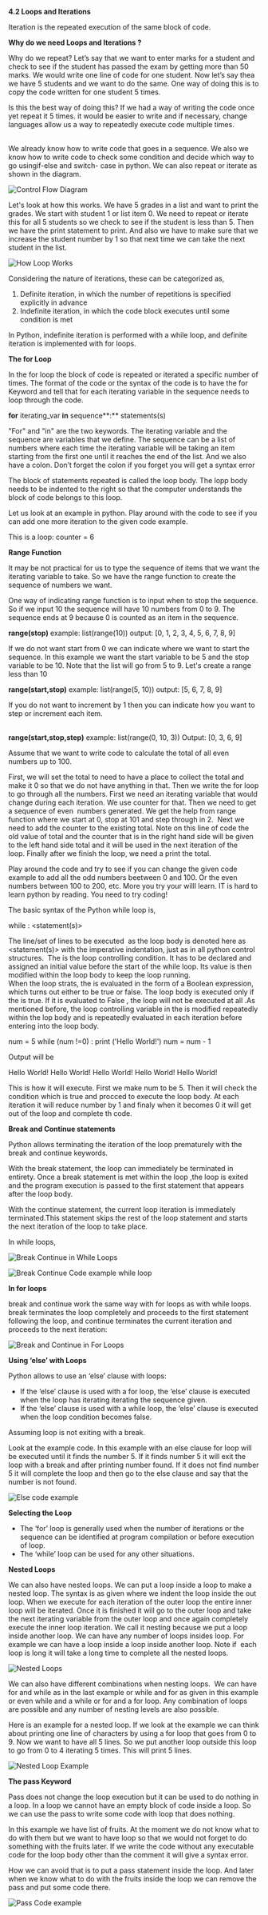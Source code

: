 **4.2 Loops and Iterations**

Iteration is the repeated execution of the same block of code. 

**Why do we need Loops and Iterations ?**

Why do we repeat? Let’s say that we want to enter marks for a student and check to see if the student has passed the exam by getting more than 50 marks. We would write one line of code for one student. Now let’s say thea we have 5 students and we want to do the same. One way of doing this is to copy the code written for one student 5 times. 

Is this the best way of doing this? If we had a way of writing the code once yet repeat it 5 times. it would be easier to write and if necessary, change languages allow us a way to repeatedly execute code multiple times.  
 

We already know how to write code that goes in a sequence. We also we know how to write code to check some condition and decide which way to go usingif-else and switch- case in python. We can also repeat or iterate as shown in the diagram.

![Control Flow Diagram](https://open.uom.lk/pluginfile.php/4580/mod_hvp/content/18/images/file-61f786ca6051f.JPG)

Let's look at how this works. We have 5 grades in a list and want to print the grades. We start with student 1 or list item 0. We need to repeat or iterate this for all 5 students so we check to see if the student is less than 5. Then we have the print statement to print. And also we have to make sure that we increase the student number by 1 so that next time we can take the next student in the list.

![How Loop Works](https://open.uom.lk/pluginfile.php/4580/mod_hvp/content/18/images/file-61f78774a9dc9.JPG)

Considering the nature of iterations, these can be categorized as,

1. Definite iteration, in which the number of repetitions is specified explicitly in advance
2. Indefinite iteration, in which the code block executes until some condition is met

In Python, indefinite iteration is performed with a while loop, and definite iteration is implemented with for loops.

**The for Loop**

In the for loop the block of code is repeated or iterated a specific number of times. The format of the code or the syntax of the code is to have the for Keyword and tell that for each iterating variable in the sequence needs to loop through the code.

**for** iterating_var **in** sequence**:**
    statements(s)

"For" and "in" are the two keywords. The iterating variable and the sequence are variables that we define. The sequence can be a list of numbers where each time the iterating variable will be taking an item starting from the first one until it reaches the end of the list. And we also have a colon. Don’t forget the colon if you forget you will get a syntax error 

The block of statements repeated is called the loop body. The lopp body needs to be indented to the right so that the computer understands the block of code belongs to this loop. 

Let us look at an example in python. Play around with the code to see if you can add one more iteration to the given code example.

 This is a loop: counter =  6 

**Range Function**

It may be not practical for us to type the sequence of items that we want the iterating variable to take. So we have the range function to create the sequence of numbers we want. 

One way of indicating range function is to input when to stop the sequence. So if we input 10 the sequence will have 10 numbers from 0 to 9. The sequence ends at 9 because 0 is counted as an item in the sequence.

**range(stop)**
example:
list(range(10))
output:
[0, 1, 2, 3, 4, 5, 6, 7, 8, 9]

If we do not want start from 0 we can indicate where we want to start the sequence. In this example we want the start variable to be 5 and the stop variable to be 10. Note that the list will go from 5 to 9. Let's create a range less than 10

**range(start,stop)**
example:
list(range(5, 10))
output:
[5, 6, 7, 8, 9]

If you do not want to increment by 1 then you can indicate how you want to step or increment each item.   
 

**range(start,stop,step)**
example:
list(range(0, 10, 3))
Output:
[0, 3, 6, 9]

Assume that we want to write code to calculate the total of all even numbers up to 100. 

First, we will set the total to need to have a place to collect the total and make it 0 so that we do not have anything in that. Then we write the for loop to go through all the numbers. First we need an iterating variable that would change during each iteration. We use counter for that. Then we need to get a sequence of even  numbers generated. We get the help from range function where we start at 0, stop at 101 and step through in 2.  Next we need to add the counter to the existing total. Note on this line of code the old value of total and the counter that is in the right hand side will be given to the left hand side total and it will be used in the next iteration of the loop. Finally after we finish the loop, we need a print the total.

Play around the code and try to see if you can change the given code example to add all the odd numbers beetween 0 and 100. Or the even numbers between 100 to 200, etc. More you try your willl learn. IT is hard to learn python by reading. You need to try coding!

The basic syntax of the Python while loop is,

while <condition>:
      <statement(s)>

The line/set of lines to be executed  as the loop body is denoted here as <statement(s)> with the imperative indentation, just as in all python control structures.  The <condition> is the loop controlling condition. It has to be declared and assigned an initial value before the start of the while loop. Its value is then modified within the loop body to keep the loop running.  
When the loop strats, the <condition> is evaluated in the form of a Boolean expression, which turns out either to be true or false. The loop body is executed only if the <condition> is true. If it is evaluated to False , the loop will not be executed at all .As mentioned before, the loop controlling variable in the <expr> is modified repeatedly within the lop body and is repeatedly evaluated in each iteration before entering into the loop body.

num = 5
while (num !=0) :
    print ('Hello World!')
        num = num - 1

Output will be

Hello World!
Hello World!
Hello World!
Hello World!
Hello World!

This is how it will execute. First we make num to be 5. Then it will check the condition which is true and procced to execute the loop body. At each iteration it will reduce number by 1 and finaly when it becomes 0 it will get out of the loop and complete th code. 

**Break and Continue statements**

Python allows terminating the iteration of the loop prematurely with the break and continue keywords. 

With the break statement, the loop can immediately be terminated in entirety. Once a break statement is met within the loop ,the loop is exited and the program execution is passed to the first statement that appears after the loop body.

With the continue statement, the current loop iteration is immediately terminated.This statement skips the rest of the loop statement and starts the next iteration of the loop to take place.

In while loops,

![Break Continue in While Loops](https://open.uom.lk/pluginfile.php/4580/mod_hvp/content/18/images/file-61f8777e32bf6.JPG)

![Break Continue Code example while loop](https://open.uom.lk/pluginfile.php/4580/mod_hvp/content/18/images/file-61f878ac31c2a.JPG)

**In for loops**

break and continue work the same way with for loops as with while loops. break terminates the loop completely and proceeds to the first statement following the loop, and continue terminates the current iteration and proceeds to the next iteration:

![Break and Continue in For Loops](https://open.uom.lk/pluginfile.php/4580/mod_hvp/content/18/images/file-61f8798beeccd.JPG)

**Using ‘else’ with Loops**

Python allows to use an ‘else’ clause with loops:

- If the ‘else’ clause is used with a for loop, the ‘else’ clause is executed when the loop has iterating iterating the sequence given.
- If the ‘else’ clause is used with a while loop, the ‘else’ clause is executed when the loop condition becomes false.

Assuming loop is not exiting with a break.

Look at the example code. In this example with an else clause for loop will be executed until it finds the number 5. If it finds number 5 it will exit the loop with a break and after printing number found. If it does not find number 5 it will complete the loop and then go to the else clause and say that the number is not found. 

![Else code example](https://open.uom.lk/pluginfile.php/4580/mod_hvp/content/18/images/file-61f87b19d2612.JPG)

**Selecting the Loop**

- The ‘for’ loop is generally used when the number of iterations or the sequence can be identified at program compilation or before execution of loop.
- The ‘while’ loop can be used for any other situations.

**Nested Loops**

We can also have nested loops. We can put a loop inside a loop to make a nested loop. The syntax is as given where we indent the loop inside the out loop. When we execute for each iteration of the outer loop the entire inner loop will be iterated. Once it is finished it will go to the outer loop and take the next iterating variable from the outer loop and once again completely execute the inner loop iteration. We call it nesting because we put a loop inside another loop. We can have any number of loops insides loop. For example we can have a loop inside a loop inside another loop. Note if  each loop is long it will take a long time to complete all the nested loops.

![Nested Loops](https://open.uom.lk/pluginfile.php/4580/mod_hvp/content/18/images/file-61f87eb8b9542.JPG)

We can also have different combinations when nesting loops.  We can have for and while as in the last example or while and for as given in this example or even while and a while or for and a for loop. Any combination of loops are possible and any number of nesting levels are also possible.

Here is an example for a nested loop. If we look at the example we can think about printing one line of characters by using a for loop that goes from 0 to 9. Now we want to have all 5 lines. So we put another loop outside this loop to go from 0 to 4 iterating 5 times. This will print 5 lines.

![Nested Loop Example](https://open.uom.lk/pluginfile.php/4580/mod_hvp/content/18/images/file-61f87fac6c80d.JPG)

**The pass Keyword**

Pass does not change the loop execution but it can be used to do nothing in a loop. In a loop we cannot have an empty block of code inside a loop. So we can use the pass to write some code with loop that does nothing.

In this example we have list of fruits. At the moment we do not know what to do with them but we want to have loop so that we would not forget to do something with the fruits later. If we write the code without any executable code for the loop body other than the comment it will give a syntax error.

How we can avoid that is to put a pass statement inside the loop. And later when we know what to do with the fruits inside the loop we can remove the pass and put some code there.

![Pass Code example](https://open.uom.lk/pluginfile.php/4580/mod_hvp/content/18/images/file-61f8819f1b57f.JPG)

# 
